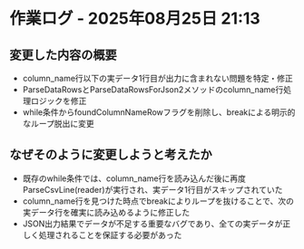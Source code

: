 # 作業ログ - 2025年08月25日 21:13

## 変更した内容の概要

- column_name行以下の実データ1行目が出力に含まれない問題を特定・修正
- ParseDataRowsとParseDataRowsForJson2メソッドのcolumn_name行処理ロジックを修正
- while条件からfoundColumnNameRowフラグを削除し、breakによる明示的なループ脱出に変更

## なぜそのように変更しようと考えたか

- 既存のwhile条件では、column_name行を読み込んだ後に再度ParseCsvLine(reader)が実行され、実データ1行目がスキップされていた
- column_name行を見つけた時点でbreakによりループを抜けることで、次の実データ行を確実に読み込めるように修正した
- JSON出力結果でデータが不足する重要なバグであり、全ての実データが正しく処理されることを保証する必要があった